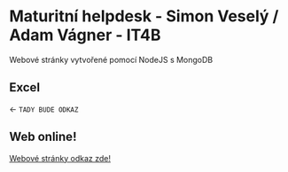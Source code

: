 # Maturitní helpdesk - Simon Veselý / Adam Vágner - IT4B

Webové stránky vytvořené pomocí NodeJS s MongoDB

## Excel

← `TADY BUDE ODKAZ`

## Web online!

[Webové stránky odkaz zde!](https://maturitnihelpdesk.glitch.me) 


